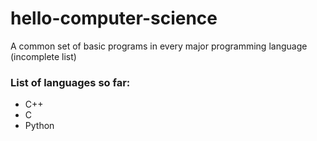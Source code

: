 # hello-computer-science
A common set of basic programs in every major programming language (incomplete list)

### List of languages so far:

- C++
- C
- Python

